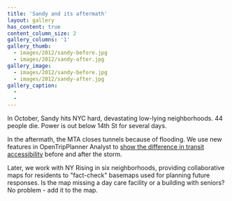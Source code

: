 ```yaml
---
title: 'Sandy and its aftermath'
layout: gallery
has_content: true
content_column_size: 2
gallery_columns: '1'
gallery_thumb: 
  - images/2012/sandy-before.jpg
  - images/2012/sandy-after.jpg
gallery_image:
  - images/2012/sandy-before.jpg
  - images/2012/sandy-after.jpg
gallery_caption: 
  - 
  -
---
```


In October, Sandy hits NYC hard, devastating low-lying neighborhoods. 44 people die. Power is out below 14th St for several days.

In the aftermath, the MTA closes tunnels because of flooding. We use new features in OpenTripPlanner Analyst to <a href="http://blog.openplans.org/2012/10/visualizing-transit-accessibility-minute-by-minute/">show the difference in transit accessibility</a> before and after the storm. 

Later, we work with NY Rising in six neighborhoods, providing collaborative maps for residents to "fact-check" basemaps used for planning future responses. Is the map missing a day care facility or a building with seniors? No problem - add it to the map.